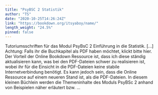 ```yaml
---
title: "PsyBSC 2 Statistik"
author: "TS"
date: "2020-10-25T14:26:24Z"
link: "https://bookdown.org/itsyaboy/name/"
length_weight: "24.5%"
pinned: false
---
```


Tutoriumsschriften für das Modul PsyBsC 2 Einführung in die Statistik. [...] Achtung: Falls ihr die Buchkapitel als PDF haben möchtet, klickt bitte hier. Der Vorteil der Online Bookdown Ressource ist, dass ich diese ständig aktualisieren kann, was bei den PDF-Dateien schwer zu realisieren ist, wobei ihr für die Einsicht in die PDF-Dateien keine stabile Internetverbindung benötigt. Es kann jedoch sein, dass die Online Ressource auf einem neueren Stand ist, als die PDF-Dateien. In diesem kleinen Büchlein werden die Themeninhalte des Moduls PsyBSc 2 anhand von Beispielen näher erläutert bzw. ...
